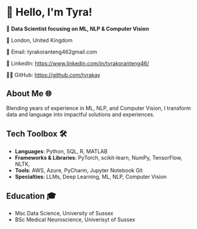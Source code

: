 # 👋 Hello, I'm Tyra!

🚀 **Data Scientist focusing on ML, NLP & Computer Vision**  

📍 London, United Kingdom

📧 Email: tyrakoranteng462gmail.com 

🔗 LinkedIn: https://www.linkedin.com/in/tyrakoranteng46/  

👨‍💻 GitHub: https://github.com/tyrakay

## About Me 🌐
Blending years of experience in ML, NLP, and Computer Vision, I transform data and language into impactful solutions and experiences.

## Tech Toolbox 🛠️
- **Languages**: Python, SQL, R, MATLAB
- **Frameworks & Libraries**: PyTorch, scikit-learn, NumPy, TensorFlow, NLTK,
- **Tools**: AWS, Azure, PyCharm, Jupyter Notebook Git
- **Specialties**: LLMs, Deep Learning, ML, NLP, Computer Vision

## Education 🎓
- Msc Data Science, University of Sussex
- BSc Medical Neuroscience, Univerisyt of Sussex


